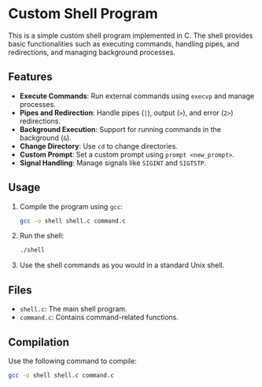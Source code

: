 # Custom Shell Program

This is a simple custom shell program implemented in C. The shell provides basic functionalities such as executing commands, handling pipes, and redirections, and managing background processes.

## Features

- **Execute Commands**: Run external commands using `execvp` and manage processes.
- **Pipes and Redirection**: Handle pipes (`|`), output (`>`), and error (`2>`) redirections.
- **Background Execution**: Support for running commands in the background (`&`).
- **Change Directory**: Use `cd` to change directories.
- **Custom Prompt**: Set a custom prompt using `prompt <new_prompt>`.
- **Signal Handling**: Manage signals like `SIGINT` and `SIGTSTP`.

## Usage

1. Compile the program using `gcc`:
   ```bash
   gcc -o shell shell.c command.c
   ```

2. Run the shell:
   ```bash
   ./shell
   ```

3. Use the shell commands as you would in a standard Unix shell.

## Files

- `shell.c`: The main shell program.
- `command.c`: Contains command-related functions.

## Compilation

Use the following command to compile:
```bash
gcc -o shell shell.c command.c
```
